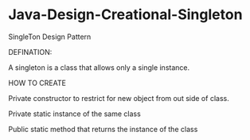 # Java-Design-Creational-Singleton

SingleTon Design Pattern

DEFINATION:

A singleton is a class that allows only a single instance.


HOW TO CREATE

Private constructor to restrict for new object from out side of class.

Private static instance of the same class

Public static method that returns the instance of the class
